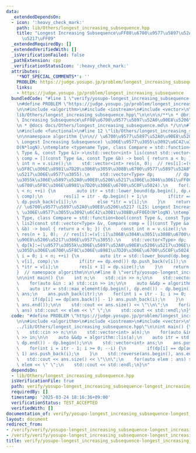 ```yaml
---
data:
  _extendedDependsOn:
  - icon: ':heavy_check_mark:'
    path: lib/Others/longest_increasing_subsequence.hpp
    title: "Longest Increasing Subsequence\uFF08\u6700\u9577\u5897\u52A0\u90E8\u5206\
      \u5217\uFF09"
  _extendedRequiredBy: []
  _extendedVerifiedWith: []
  _isVerificationFailed: false
  _pathExtension: cpp
  _verificationStatusIcon: ':heavy_check_mark:'
  attributes:
    '*NOT_SPECIAL_COMMENTS*': ''
    PROBLEM: https://judge.yosupo.jp/problem/longest_increasing_subsequence
    links:
    - https://judge.yosupo.jp/problem/longest_increasing_subsequence
  bundledCode: "#line 1 \"verify/yosupo-longest_increasing_subsequence-longest_increasing_subsequence.test.cpp\"\
    \n#define PROBLEM \"https://judge.yosupo.jp/problem/longest_increasing_subsequence\"\
    \n\n#include <algorithm>\n#include <iostream>\n#include <vector>\n\n#line 1 \"\
    lib/Others/longest_increasing_subsequence.hpp\"\n\n\n\n/**\n * @brief Longest\
    \ Increasing Subsequence\uFF08\u6700\u9577\u5897\u52A0\u90E8\u5206\u5217\uFF09\
    \n * @docs docs/Others/longest_increasing_subsequence.md\n */\n\n#line 10 \"lib/Others/longest_increasing_subsequence.hpp\"\
    \n#include <functional>\n#line 12 \"lib/Others/longest_increasing_subsequence.hpp\"\
    \n\nnamespace algorithm {\n\n// \u6700\u9577\u5897\u52A0\u90E8\u5206\u5217 (LIS:\
    \ Longest Increasing Subsequence) \u306E\u9577\u3055\u3092\u6C42\u3081\u308B\uFF0E\
    O(N*logN).\ntemplate <typename Type, class Compare = std::function<bool(const\
    \ Type &, const Type &)> >\nstd::vector<int> lis(const std::vector<Type> &v, Compare\
    \ comp = [](const Type &a, const Type &b) -> bool { return a < b; }) {\n    const\
    \ int n = v.size();\n    std::vector<int> res(n, 0);  // res[i]:=(v[i]\u3092\u6700\
    \u5F8C\u306E\u8981\u7D20\u3068\u3059\u308B\u6700\u9577\u5897\u52A0\u90E8\u5206\
    \u5217\u306E\u9577\u3055).\n    std::vector<Type> dp;        // dp[k]:=(\u9577\
    \u3055k\u306E\u5897\u52A0\u90E8\u5206\u5217\u306E\u3046\u3061\uFF0C\u305D\u306E\
    \u6700\u5F8C\u306E\u8981\u7D20\u306E\u6700\u5C0F\u5024).\n    for(int i = 0; i\
    \ < n; ++i) {\n        auto itr = std::lower_bound(dp.begin(), dp.end(), v[i],\
    \ comp);\n        res[i] = itr - dp.begin() + 1;\n        if(itr == dp.end())\
    \ dp.push_back(v[i]);\n        else *itr = v[i];\n    }\n    return res;\n}\n\n\
    // \u6700\u9577\u5897\u52A0\u90E8\u5206\u5217 (LIS: Longest Increasing Subsequence)\
    \ \u306E\u9577\u3055\u3092\u6C42\u3081\u308B\uFF0EO(N*logN).\ntemplate <typename\
    \ Type, class Compare = std::function<bool(const Type &, const Type &)> >\nstd::vector<int>\
    \ lis2(const std::vector<Type> &v, Compare comp = [](const Type &a, const Type\
    \ &b) -> bool { return a < b; }) {\n    const int n = v.size();\n    std::vector<int>\
    \ res(n + 1, 0);  // res[i]:=(v[:i]\u306B\u304A\u3051\u308B\u6700\u9577\u5897\u52A0\
    \u90E8\u5206\u5217\u306E\u9577\u3055).\n    std::vector<Type> dp;            //\
    \ dp[k]:=(\u9577\u3055k\u306E\u5897\u52A0\u90E8\u5206\u5217\u306E\u3046\u3061\uFF0C\
    \u305D\u306E\u6700\u5F8C\u306E\u8981\u7D20\u306E\u6700\u5C0F\u5024).\n    for(int\
    \ i = 0; i < n; ++i) {\n        auto itr = std::lower_bound(dp.begin(), dp.end(),\
    \ v[i], comp);\n        if(itr == dp.end()) dp.push_back(v[i]);\n        else\
    \ *itr = v[i];\n        res[i + 1] = dp.size();\n    }\n    return res;\n}\n\n\
    }  // namespace algorithm\n\n\n#line 8 \"verify/yosupo-longest_increasing_subsequence-longest_increasing_subsequence.test.cpp\"\
    \n\nint main() {\n    int n;\n    std::cin >> n;\n\n    std::vector<int> a(n);\n\
    \    for(auto &in : a) std::cin >> in;\n\n    auto &&dp = algorithm::lis(a);\n\
    \    auto itr = std::max_element(dp.begin(), dp.end()) - dp.begin();\n\n    std::vector<int>\
    \ ans;\n    ans.push_back(itr);\n    for(int i = itr - 1; i >= 0; --i) {\n   \
    \     if(dp[i] == dp[ans.back()] - 1) ans.push_back(i);\n    }\n    std::reverse(ans.begin(),\
    \ ans.end());\n\n    std::cout << ans.size() << \"\\n\";\n    for(auto elem :\
    \ ans) std::cout << elem << \" \";\n    std::cout << std::endl;\n}\n"
  code: "#define PROBLEM \"https://judge.yosupo.jp/problem/longest_increasing_subsequence\"\
    \n\n#include <algorithm>\n#include <iostream>\n#include <vector>\n\n#include \"\
    ../lib/Others/longest_increasing_subsequence.hpp\"\n\nint main() {\n    int n;\n\
    \    std::cin >> n;\n\n    std::vector<int> a(n);\n    for(auto &in : a) std::cin\
    \ >> in;\n\n    auto &&dp = algorithm::lis(a);\n    auto itr = std::max_element(dp.begin(),\
    \ dp.end()) - dp.begin();\n\n    std::vector<int> ans;\n    ans.push_back(itr);\n\
    \    for(int i = itr - 1; i >= 0; --i) {\n        if(dp[i] == dp[ans.back()] -\
    \ 1) ans.push_back(i);\n    }\n    std::reverse(ans.begin(), ans.end());\n\n \
    \   std::cout << ans.size() << \"\\n\";\n    for(auto elem : ans) std::cout <<\
    \ elem << \" \";\n    std::cout << std::endl;\n}\n"
  dependsOn:
  - lib/Others/longest_increasing_subsequence.hpp
  isVerificationFile: true
  path: verify/yosupo-longest_increasing_subsequence-longest_increasing_subsequence.test.cpp
  requiredBy: []
  timestamp: '2025-03-24 18:16:36+09:00'
  verificationStatus: TEST_ACCEPTED
  verifiedWith: []
documentation_of: verify/yosupo-longest_increasing_subsequence-longest_increasing_subsequence.test.cpp
layout: document
redirect_from:
- /verify/verify/yosupo-longest_increasing_subsequence-longest_increasing_subsequence.test.cpp
- /verify/verify/yosupo-longest_increasing_subsequence-longest_increasing_subsequence.test.cpp.html
title: verify/yosupo-longest_increasing_subsequence-longest_increasing_subsequence.test.cpp
---
```


